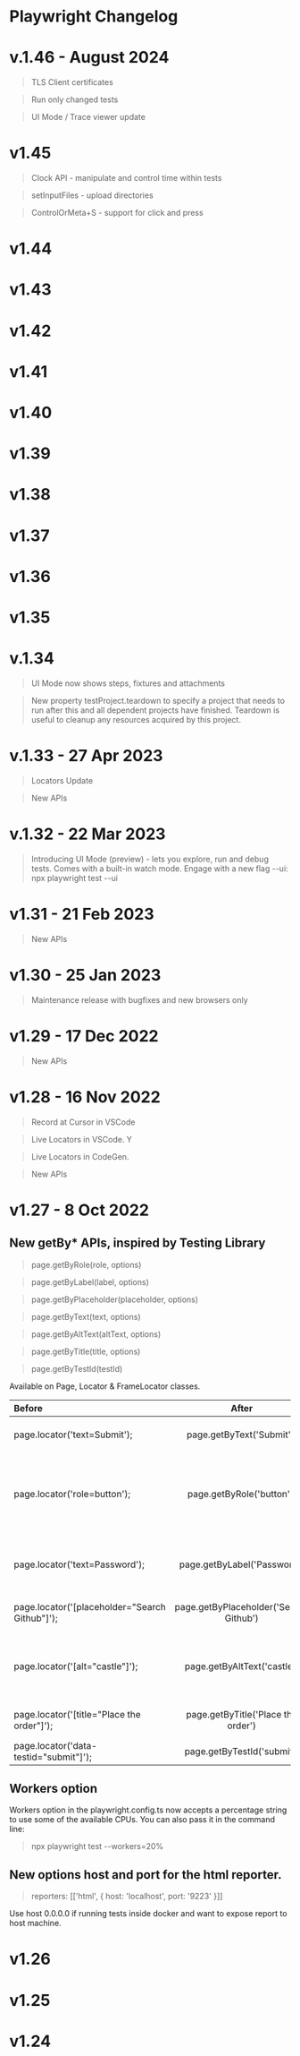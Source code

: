 # Playwright Changelog

# v.1.46 - August 2024

> TLS Client certificates

> Run only changed tests

> UI Mode / Trace viewer update

# v1.45

> Clock API - manipulate and control time within tests

> setInputFiles - upload directories

> ControlOrMeta+S - support for click and press

# v1.44

# v1.43

# v1.42

# v1.41

# v1.40

# v1.39

# v1.38

# v1.37

# v1.36

# v1.35

# v.1.34

> UI Mode now shows steps, fixtures and attachments

> New property testProject.teardown to specify a project that needs to run after this and all dependent projects have finished. Teardown is useful to cleanup any resources acquired by this project.

# v.1.33 - 27 Apr 2023

> Locators Update

> New APIs

# v.1.32 - 22 Mar 2023

> Introducing UI Mode (preview) - lets you explore, run and debug tests. Comes with a built-in watch mode. Engage with a new flag --ui: npx playwright test --ui

# v1.31 - 21 Feb 2023

> New APIs

# v1.30 - 25 Jan 2023

> Maintenance release with bugfixes and new browsers only

# v1.29 - 17 Dec 2022

> New APIs

# v1.28 - 16 Nov 2022

> Record at Cursor in VSCode

> Live Locators in VSCode. Y

> Live Locators in CodeGen.

> New APIs

# v1.27 - 8 Oct 2022

## New getBy* APIs, inspired by Testing Library

> page.getByRole(role, options)

> page.getByLabel(label, options)

> page.getByPlaceholder(placeholder, options)

> page.getByText(text, options)

> page.getByAltText(altText, options)

> page.getByTitle(title, options)

> page.getByTestId(testId)

Available on Page, Locator & FrameLocator classes. 

| Before | After | Notes |
|   :---   | :---: | :---: |
| page.locator('text=Submit'); | page.getByText('Submit'); | to locate by text content.
| page.locator('role=button');  | page.getByRole('button'); | to locate by ARIA role, ARIA attributes and accessible name.
| page.locator('text=Password'); | page.getByLabel('Password') | to locate a form control by associated label's text.
| page.locator('[placeholder="Search Github"]'); | page.getByPlaceholder('Search Github') | to locate an input by placeholder.
| page.locator('[alt="castle"]'); | page.getByAltText('castle') | to locate an element, usually image, by its text alternative.
| page.locator('[title="Place the order"]'); | page.getByTitle('Place the order') | to locate an element by its title.
| page.locator('data-testid="submit"]'); | page.getByTestId('submit')

## Workers option

Workers option in the playwright.config.ts now accepts a percentage string to use some of the available CPUs. You can also pass it in the command line:

> npx playwright test --workers=20%

## New options host and port for the html reporter.

> reporters: [['html', { host: 'localhost', port: '9223' }]]

Use host 0.0.0.0 if running tests inside docker and want to expose report to host
machine.

# v1.26

# v1.25

# v1.24